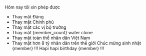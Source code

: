 Hôm nay tôi xin phép được
- Thay mặt Đảng
- Thay mặt Chính phủ
- Thay mặt các vị bộ trưởng
- Thay mặt {member_count} water clone
- Thay mặt toàn thể nhân dân Việt Nam
- Thay mặt hơn 8 tỷ nhân dân trên thế giới
Chúc mừng sinh nhật {member} !!!
Hapi hapi birthday {member} !!!
